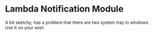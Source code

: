 # Lambda Notification Module
A bit sketchy, has a problem that there are two system tray in windows.  
Use it on your wish